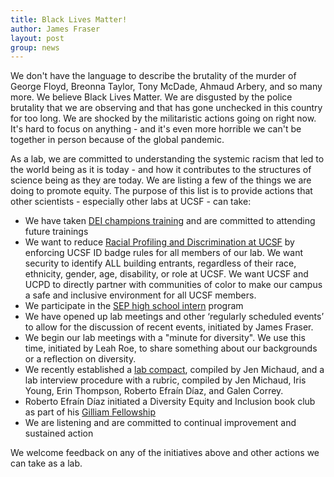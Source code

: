 ```yaml
---
title: Black Lives Matter!
author: James Fraser
layout: post
group: news
---
```

We don't have the language to describe the brutality of the murder of George Floyd, Breonna Taylor, Tony McDade, Ahmaud Arbery, and so many more. We believe Black Lives Matter. We are disgusted by the police brutality that we are observing and that has gone unchecked in this country for too long. We are shocked by the militaristic actions going on right now. It's hard to focus on anything - and it's even more horrible we can't be together in person because of the global pandemic.

As a lab, we are committed to understanding the systemic racism that led to the world being as it is today - and how it contributes to the structures of science being as they are today. We are listing a few of the things we are doing to promote equity. The purpose of this list is to provide actions that other scientists - especially other labs at UCSF - can take:

- We have taken [DEI champions training](https://differencesmatter.ucsf.edu/diversity-equity-and-inclusion-champion-training) and are committed to attending future trainings
- We want to reduce [Racial Profiling and Discrimination at UCSF](https://docs.google.com/forms/d/e/1FAIpQLSdpObf0Fl18f3DLWcj2xHScog5aJ_gRtS237YYVEJCckE1gmA/viewform) by enforcing UCSF ID badge rules for all members of our lab. We want security to identify ALL building entrants, regardless of their race, ethnicity, gender, age, disability, or role at UCSF. We want UCSF and UCPD to directly partner with communities of color to make our campus a safe and inclusive environment for all UCSF members.
- We participate in the [SEP high school intern](http://sep.ucsf.edu/hs_programs/high-school-intern-program/) program
- We have opened up lab meetings and other ‘regularly scheduled events’ to allow for the discussion of recent events, initiated by James Fraser.
- We begin our lab meetings with a "minute for diversity". We use this time, initiated by Leah Roe, to share something about our backgrounds or a reflection on diversity.
- We recently established a [lab compact](https://fraserlab.com/compact/), compiled by Jen Michaud, and a lab interview procedure with a rubric, compiled by Jen Michaud, Iris Young, Erin Thompson, Roberto Efraín Díaz, and Galen Correy.
- Roberto Efraín  Díaz initiated a Diversity Equity and Inclusion book club as part of his [Gilliam Fellowship](https://www.hhmi.org/science-education/programs/gilliam-fellowships-advanced-study)
- We are listening and are committed to continual improvement and sustained action

We welcome feedback on any of the initiatives above and other actions we can take as a lab.
